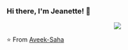 ### Hi there, I'm Jeanette! 👋

<p align="center">
  <img src ="https://github-readme-stats.vercel.app/api?username=JeanettePerez&show_icons=true&count_private=true&theme=default&hide_border=true&hide=issues,contribs">
</p>

⭐️ From [Aveek-Saha](https://github.com/[Aveek-Saha])


